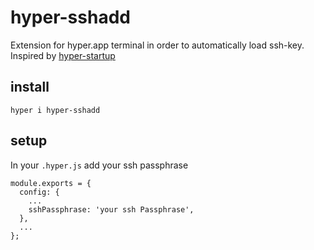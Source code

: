 # hyper-sshadd

Extension for hyper.app terminal in order to automatically load ssh-key. Inspired by [hyper-startup](https://github.com/curz46/hyper-startup)

## install

```
hyper i hyper-sshadd
```

## setup

In your `.hyper.js` add your ssh passphrase
```
module.exports = {
  config: {
  	...
    sshPassphrase: 'your ssh Passphrase',
  },
  ...
};
```
